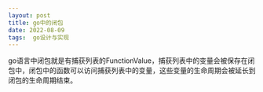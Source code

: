 ```yaml
---
layout: post
title: go中的闭包
date: 2022-08-09
tags:  go设计与实现 
---
```


go语言中闭包就是有捕获列表的FunctionValue，捕获列表中的变量会被保存在闭包中，闭包中的函数可以访问捕获列表中的变量，这些变量的生命周期会被延长到闭包的生命周期结束。